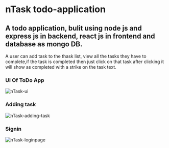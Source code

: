 # nTask todo-application

## A todo application, bulit using node js and express js in backend, react js in frontend and database as mongo DB.

A user can add task  to the thask list, view all  the tasks they have to complete,if the task is completed then just click on that task after clicking it will show as completed with a strike on the task text.
### UI Of ToDo App


![nTask-ui](https://user-images.githubusercontent.com/69247951/194753861-b06c0158-ca29-44ef-b4b9-bb924a5acebf.jpg)

### Adding task

![nTask-adding-task](https://user-images.githubusercontent.com/69247951/194753830-82ae8da6-1792-4c08-a82a-8cd6ea92245e.jpg)



### Signin 

![nTask-loginpage](https://user-images.githubusercontent.com/69247951/194753890-852e9c41-4d69-4436-a01c-2922a3f7aa2c.jpg)